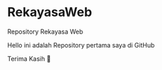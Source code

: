 # RekayasaWeb
Repository Rekayasa Web

Hello ini adalah Repository pertama saya di GitHub

Terima Kasih 🥰
